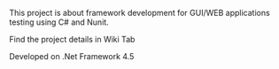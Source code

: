 This project is about framework development for GUI/WEB applications testing using C# and Nunit.

Find the project details in Wiki Tab

Developed on .Net Framework 4.5